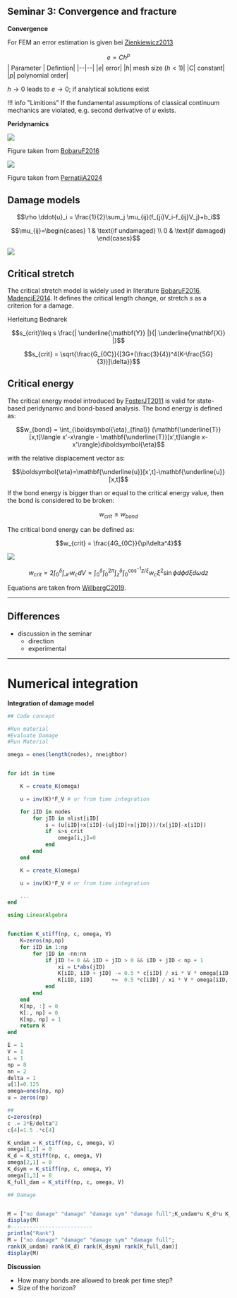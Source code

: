 ## Seminar 3: Convergence and fracture
**Convergence**

For FEM an error estimation is given bei [Zienkiewicz2013](@cite)

$$e=Ch^p$$
| Parameter | Defintion|
|--|--|
|$e$| error|
|$h$| mesh size ($h<1$)|
|$C$| constant|
|$p$| polynomial order|


$h\rightarrow 0$ leads to $e\rightarrow 0$; if analytical solutions exist

!!! info "Limitions"
    If the fundamental assumptions of classical continuum mechanics are violated, e.g. second derivative of $u$ exists.

**Peridynamics**

![](../assets/bobaru2016_convergence.png)

Figure taken from [BobaruF2016](@cite)


![](../assets/phase_velocity.png)

Figure taken from [PernatiiA2024](@cite)


## Damage models

$$\rho \ddot{u}_i = \frac{1}{2}\sum_j \mu_{ij}(f_{ji}V_i-f_{ij}V_j)+b_i$$

$$\mu_{ij}=\begin{cases}
  1 & \text{if undamaged}  \\
  0 & \text{if damaged}
\end{cases}$$

![](../assets/bond_vs_global_damage.png)



## Critical stretch
The critical stretch model is widely used in literature [BobaruF2016](@cite), [MadenciE2014](@cite). It defines the critical length change, or stretch $s$ as a criterion for a damage.

Herleitung Bednarek

$$s_{crit}\leq s \frac{| \underline{\mathbf{Y}} |}{| \underline{\mathbf{X}} |}$$

$$s_{crit} = \sqrt{\frac{G_{0C}}{[3G+(\frac{3}{4})^4(K-\frac{5G}{3})]\delta}}$$

## Critical energy

The critical energy model introduced by [FosterJT2011](@cite) is valid for state-based peridynamic and bond-based analysis.
The bond energy is defined as:

$$w_{bond} = \int_{\boldsymbol{\eta}_{final}} (\mathbf{\underline{T}}[x,t]\langle x'-x\rangle - \mathbf{\underline{T}}[x',t]\langle x-x'\rangle)d\boldsymbol{\eta}$$

with the relative displacement vector as:

$$\boldsymbol{\eta}=\mathbf{\underline{u}}[x',t]-\mathbf{\underline{u}}[x,t]$$

If the bond energy is bigger than or equal to the critical energy value, then the bond is considered to be broken:

$$w_{crit} \leq w_{bond}$$

The critical bond energy can be defined as:

$$w_{crit} = \frac{4G_{0C}}{\pi\delta^4}$$

![](../assets/bond_energy.png)

$$w_{crit}=2\int_0^{\delta}\int_{\mathcal{H}}w_cdV=\int_0^{\delta}\int_{0}^{2\pi}\int_z^{\delta}\int_0^{\cos^{-1}z/\xi}w_c\xi^2\sin\phi d\phi d\xi d\omega dz$$

Equations are taken from [WillbergC2019](@cite).

---

## Differences
- discussion in the seminar
    - direction
    - experimental

---
# Numerical integration

**Integration of damage model**

```Julia
## Code concept

#Run material
#Evaluate Damage
#Run Material

omega = ones(length(nodes), nneighbor)


for idt in time

    K = create_K(omega)

    u = inv(K)*F_V # or from time integration

    for iID in nodes
        for jID in nlist[iID]
            s = (u[iID]+x[iID]-(u[jID]+x[jID]))/(x[jID]-x[iID])
            if  s>s_crit
                omega[i,j]=0
            end
        end
    end

    K = create_K(omega)

    u = inv(K)*F_V # or from time integration

    ...
end
```


```julia
using LinearAlgebra


function K_stiff(np, c, omega, V)
    K=zeros(np,np)
    for iID in 1:np
        for jID in -nn:nn
            if jID != 0 && iID + jID > 0 && iID + jID < np + 1
                xi = L*abs(jID)
                K[iID, iID + jID] -= 0.5 * c[iID] / xi * V * omega[iID, iID + jID]
                K[iID, iID]      +=  0.5 *c[iID] / xi * V * omega[iID, iID + jID]
            end
        end
    end
    K[np, :] = 0
    K[:, np] = 0
    K[np, np] = 1
    return K
end

E = 1
V = 1
L = 1
np = 8
nn = 2
delta = 1
u[1]=0.125
omega=ones(np, np)
u = zeros(np)

##
c=zeros(np)
c .= 2*E/delta^2
c[4]=1.5 .*c[4]

K_undam = K_stiff(np, c, omega, V)
omega[1,2] = 0
K_d = K_stiff(np, c, omega, V)
omega[2,1] = 0
K_dsym = K_stiff(np, c, omega, V)
omega[1,3] = 0
K_full_dam = K_stiff(np, c, omega, V)

## Damage


M = ["no damage" "damage" "damage sym" "damage full";K_undam*u K_d*u K_dsym*u K_full_dam*u]
display(M)
#--------------------------
println("Rank")
M = ["no damage" "damage" "damage sym" "damage full";
rank(K_undam) rank(K_d) rank(K_dsym) rank(K_full_dam)]
display(M)

```

**Discussion**

- How many bonds are allowed to break per time step?
- Size of the horizon?
